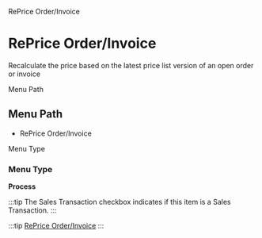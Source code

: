 
RePrice Order/Invoice
# RePrice Order/Invoice


Recalculate the price based on the latest price list version of an open order or invoice

Menu Path
## Menu Path



- RePrice Order/Invoice

Menu Type
### Menu Type

**Process**

:::tip
The Sales Transaction checkbox indicates if this item is a Sales Transaction.
:::

:::tip
[RePrice Order/Invoice](functional-guide/process/process-c_order-reprice.md)
:::